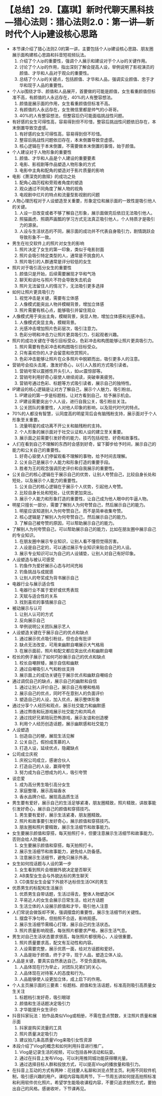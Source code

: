 # 【总结】29.【嘉琪】新时代聊天黑科技—猎心法则：猎心法则2.0：第一讲—新时代个人ip建设核心思路

-   本节课介绍了猎心法则2.0的第一讲，主要包括个人ip建设核心思路、朋友圈展示面构建核心思路和抖音短视频玩法。
    1.  介绍了个人ip的重要性，强调个人展示和建设对于个人ip的关键作用。
    2.  讨论了个人ip的作用，指出深刻了解会提高人设，举例说明了影视演员的颜值、才华和人品对于观众的重要性。
    3.  总结了个人ip的关键点，包括颜值、才华和人品，强调实业颜值、忠于才华和现于人品的重要性。
-   个人ip围绕才华、颜值和人品展开，首要做的可能是颜值，女生看重颜值但标准不高，有颜值的人永远存在，40%的人有整容想法。
    1.  颜值是展示面的作用，女生看重颜值但标准不高。
    2.  有颜值的人永远存在，女生微信里都是帅气的小哥哥。
    3.  40%的人有整容想法，但整容后仍可能面临挑战性问题。
-   有好感的女生可得性高，容易得到但不珍惜，整容后挑战性问题依旧存在，本末倒置导致空虚感。
    1.  有好感的女生可得性高，容易得到但不珍惜。
    2.  整容后挑战性问题依旧存在，本末倒置导致空虚感。
    3.  核心逻辑在于本末倒置，不需要做本末倒置的事情，始于颜值。
-   个人建设对于人物形象的重要性
    1.  颜值、才华和人品是个人建设的重要要素
    2.  电影、影视剧等作品塑造人物形象的方式
    3.  电影中主角和配角的塑造对于影片质量的影响
-   电影《萧深克的救赎》的成功之处
    1.  配角心路历程和旁观者角度的塑造
    2.  观众通过不同角度了解人物的视角
    3.  电视剧中烂片的特点和流量型影视剧的问题
-   人物心理历程对于人设塑造至关重要，形象定位和展示面的一致性是吸引他人的关键。
    1.  人设一旦改变或者不够了解自己形象，展示面做完后依旧无法吸引他人。
    2.  照猫画虎、照葫芦画瓢的学习方式无法真正吸引他人，个人特质才是吸引力的源泉。
    3.  人设与生活状态的不同，展示面的成功并不代表自身吸引力，剧情跳跃会导致形象不一致。
-   男生在社交软件上的照片对女生的影响
    1.  照片决定了女生的第一印象，类似于电影封面
    2.  照片会吸引特定类型的人，通常是不挑食的人
    3.  照片吸引的人群通常是评分较低的女生
-   照片对于吸引高分女生的重要性
    1.  颜值只是开始，后续需要展现才华和气场
    2.  聊天和谈吐与照片不符会导致失去机会
    3.  照片无法留住人的情况下，无法吸引更多选择
-   如何让照片更具吸引力
    1.  视觉冲击是关键，需要有立体感
    2.  人像模式能突出人物并模糊背景，增加立体感
    3.  照片需要有核心点，能够吸引并留住观众
-   人像模式用于突出主角，模糊背景，突显人物，增加立体感和光感冲击。
    1.  人像模式突显主角，模糊背景。
    2.  光感冲击增加照片色彩层次，吸引注意力。
    3.  色彩分明和冲击力让照片更具吸引力，引起观者兴趣。
-   照片的成功关键在于吸引目标受众，色彩冲击和构图能够让照片更具吸引力。
    1.  照片需要有色彩冲击和构图吸引目标受众。
    2.  只有喜欢你的人才会留意和欣赏照片。
    3.  色彩冲击能够让照片在众多照片中脱颖而出，吸引更多人的注意。
-   营销号会掐头去尾，激发好奇心，以引人入胜的方式吸引读者。
    1.  营销号常以震撼性开头引人，如uc震惊部等。
    2.  营销号利用好奇心驱使人继续阅读，突破审美疲劳。
    3.  营销号通过色彩、标题等方式吸引读者，展示自己的独特性。
-   IP建设的核心逻辑是让对方了解自己，展示个人魅力，吸引粉丝。
    1.  IP建设的第一步是标题档，让对方看到自己，给予展示机会。
    2.  IP建设需要突出个人人设，进行自我公关，吸引粉丝关注。
    3.  公关团队的重要性，人对他人印象的影响，以及现代时代的特点。
-   70%的人都没有智慧，认同度高的明星背后会有脑残粉支持，展示面对于个人形象至关重要。
    1.  流量明星的成功离不开公关和脑残粉的支持。
    2.  个人形象的展示面对于社交认证和人设的建立至关重要。
    3.  展示面之前需要引发好奇的能力，技巧包括视觉、好奇和故事性。
-   人们在看到自己不理解的东西时会感到好奇，留下脚步给予时间，展示自己的能力和公关自己的重要性。
    1.  好奇心驱使人们停留观看不理解的事物，给予时间去理解。
    2.  公关自己是展示个人能力和形象打造的重要手段。
    3.  胜者为王的观念强调历史评价和自我展示的重要性。
-   公关自己的核心逻辑在于展示自己的优势，让别人夸赞自己，比较自身长处和短处，以及展示个人能力的重要性。
    1.  公关自己的核心逻辑在于展示个人优势，引起他人夸赞。
    2.  比较自身长处和短处，让优势更加突出。
    3.  展示个人能力和形象打造的重要性，让自己成为他人眼中的牛逼人物。
-   明星只擅长一部分，需要了解别人为何夸赞自己，然后展示自己的能力。
    1.  明星应该知道别人为何夸赞自己，而不是简单收集夸赞。
    2.  核心逻辑是了解别人为何夸赞自己，然后展示自己的能力。
    3.  了解自己被夸赞的原因，可以帮助展示自己的能力。
-   了解别人为何夸赞自己，可以帮助展示自己的能力，比如在朋友圈中展示自己的专业知识。
    1.  在朋友圈中展示专业知识，让别人看不懂但觉得厉害。
    2.  人设是自己定的，可以通过展示专业知识来贴合自己的人设。
    3.  展示专业知识可以为自己的人设铺垫，让别人对自己有好印象。
-   人设塑造与被认可感受
    1.  钓鱼作为爱好展示心态与时间充裕
    2.  钓鱼挑战与成就感
    3.  让别人的夸奖成为背书展示自己
-   电器行业与展示适合性
    1.  电器行业不属于爱好或优秀表现
    2.  天赋与适合性的关系
    3.  找到喜欢的事情展示自己
-   被动展示与认可
    1.  让别人认可的方式
    2.  反向展示自己
    3.  举例说明公关团队展示艺人
-   人设塑造关键在于展示自己的优点和缺点
    1.  通过展示优点吸引粉丝，但也会有批评
    2.  缺点无法改变，可用来幽默自嘲展示大气格局
    3.  在展示面前，照片和配文都应突出优点和幽默自嘲
-   校长的例子展示了如何巧妙展示自己的优点和缺点
    1.  校长自嘲胖矮，展示自信和幽默
    2.  通过自嘲吸引人气和粉丝支持
    3.  展示面上的成功关键在于展示优点和幽默自嘲结合
-   通过调侃自己的缺点，展示自己的幽默和自信
    1.  通过让别人评价自己，展示自己有梗和格局
    2.  展示自己的优点，同时不在意别人的负面评价
    3.  塑造自己的人设，加入优点，展示整体形象
-   通过分享个人经历和观点，展示社交能力和幽默感
    1.  通过熬夜和玩游戏展示社交能力和共鸣点
    2.  通过找好兄弟陪玩恐怖游戏，展示友谊和创造梗
    3.  利用个人经历创造话题，展示幽默感和社交能力
-   人设塑造
    1.  创造自己的梗，展现生活见解
    2.  公关自己，假扮成羡慕的人
    3.  打造人设，延续优点，隐藏缺点
-   公司成立庆祝
    1.  庆祝公司成立，感谢合伙人
    2.  打造自己的人设，赢得夸赞
    3.  努力成为自己想成为的人，吸引夸赞
-   谈恋爱
    1.  成为高分男生吸引高分女生
    2.  家庭整理，展示高端香水
    3.  香水品牌介绍，展现高品质生活
-   男生要有爱好，展示自己的生活足够紧凑，朋友圈精致，照片精致，讲故事能引发好奇心，展示自己的颜值和穿搭技巧。
    1.  男生要有爱好，展示生活紧凑，朋友圈精致。
    2.  照片和故事要引发好奇心，展示颜值和穿搭技巧。
    3.  朋友圈和照片要精致，展示生活细节和故事能力。
-   女生要展示颜值和穿搭，每天拍照打卡，但要注意展示生活细节和故事能力，否则会给人防备感。
    1.  女生要展示颜值和穿搭，每天拍照打卡。
    2.  展示生活细节和故事能力，避免给人防备感。
    3.  注意展示生活细节，避免只展示外表。
-   女生如何找话题与人设的第一步
    1.  女生看到照片会根据外貌决定是否聊天
    2.  AB类型女生会与外貌达标的男生聊天
    3.  CD类型女生会留下外貌不达标但生活OK的男生
-   优质男生的标配和生活展示
    1.  优质男生自带话题，生活过得去，整体人物塑造OK
    2.  平易近人的女生会展示日常生活，给对方话题
    3.  生活立体的人设展示颜值和才华，吸引他人注意
-   人们常说会做饭却不笑，强调摆盘的重要性，展示生活细节的关键性。
    1.  摆盘干净匀称，但拍照不合适，影响观感。
    2.  展示生活细节需精心打理，展示自己的生活状态。
    3.  照片质量影响观感，每张照片都要求严格，展示生活气息。
-   男生对自己生活状态要求很高，每张照片都很用心，人设很重要。
    1.  照片质量要求高，配文有互动性和内容。
    2.  人设需要完整，展示优质一面，给对方话题和爱好。
    3.  人品是始于颜值，终于才华，现于人品，塑造立体人设。
-   人品是关键，要真实自然表达自己，不受负面影响。
    1.  人品体现在行为举止，对团队兄弟们的关心。
    2.  人品体现在对待客人的态度和行为。
    3.  人品能够使人设更加立体，成上启下的作用。
-   个人主页展示面的三要素：标题档、颜值和生活话题，标准高则吸引高质量女生关注
    1.  标题档引发好奇，吸引眼球
    2.  颜值和生活话题决定吸引力
    3.  才华能提升女生评价
-   抖音抖家玩法：拍作品类似Vlog或相册，不需在意点赞数，关注照片质量和展示面
    1.  抖家是购买流量的工具
    2.  照片质量决定吸引力
    3.  建议拍几条高质量Vlog来吸引女性资源
-   本段介绍了Vlog的概念和如何利用抖音进行推广。
    1.  Vlog是记录生活的视频，可以包括各种活动和玩耍。
    2.  通过在抖音上发布Vlog，可以利用推同城功能获得曝光量。
    3.  通过选择目标人群和投放方式，可以提高Vlog的播放量和吸引力。
-   在抖音上互动的方式有两种：花钱要人私聊和浏览点赞主页。利用不同软件机制，吸引感兴趣的用户。课程内容每周两节，下一节周五讲如何提高拍照标准和利用软件优化照片。希望学生能吸收课程内容，不要只追求拍照方式，要拍出自己的风格。感谢收听，下节课再见。